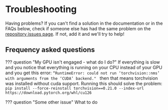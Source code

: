 # Troubleshooting

Having problems? If you can't find a solution in the documentation or in the FAQs below, check if someone else has had the same problem on the [repository issues page](https://github.com/horsto/OCTRON-GUI/issues). If not, add it and we'll try to help! 

## Frequency asked questions
??? question "My GPU isn't engaged - what do I do?"
    If everything is slow and you notice that everything is running on your CPU instead of your GPU and you get this error: 
    ```
    “RuntimeError: could not run ‘torchvision::nms’ with arguments from the ‘CUDA’ backend." 
    ```
    then that means torchvision was installed without cuda support.
    Running this should solve the problem:
    ```
    pip install --force-reinstall torchvision==0.21.0 --index-url https://download.pytorch.org/whl/cu126
    ```

??? question "Some other issue"
    What to do
